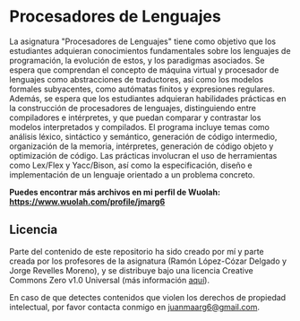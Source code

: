 # Procesadores de Lenguajes

La asignatura "Procesadores de Lenguajes" tiene como objetivo que los estudiantes adquieran conocimientos fundamentales sobre los lenguajes de programación, la evolución de estos, y los paradigmas asociados. Se espera que comprendan el concepto de máquina virtual y procesador de lenguajes como abstracciones de traductores, así como los modelos formales subyacentes, como autómatas finitos y expresiones regulares. Además, se espera que los estudiantes adquieran habilidades prácticas en la construcción de procesadores de lenguajes, distinguiendo entre compiladores e intérpretes, y que puedan comparar y contrastar los modelos interpretados y compilados. El programa incluye temas como análisis léxico, sintáctico y semántico, generación de código intermedio, organización de la memoria, intérpretes, generación de código objeto y optimización de código. Las prácticas involucran el uso de herramientas como Lex/Flex y Yacc/Bison, así como la especificación, diseño e implementación de un lenguaje orientado a un problema concreto.

**Puedes encontrar más archivos en mi perfil de Wuolah: https://www.wuolah.com/profile/jmarg6**

## Licencia

Parte del contenido de este repositorio ha sido creado por mí y parte creada por los profesores de la asignatura (Ramón López-Cózar Delgado y Jorge Revelles Moreno), y se distribuye bajo una licencia Creative Commons Zero v1.0 Universal (más información [aquí](https://github.com/juanmaarg6/PL/blob/main/LICENSE)).

En caso de que detectes contenidos que violen los derechos de propiedad intelectual, por favor contacta conmigo en juanmaarg6@gmail.com.
